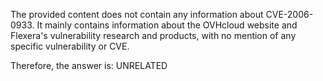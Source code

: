 The provided content does not contain any information about CVE-2006-0933. It mainly contains information about the OVHcloud website and Flexera's vulnerability research and products, with no mention of any specific vulnerability or CVE.

Therefore, the answer is: UNRELATED